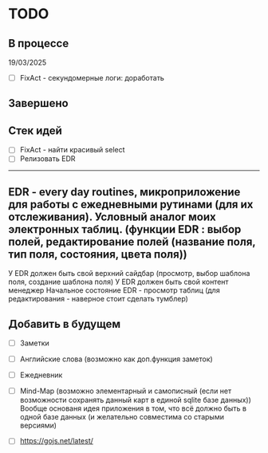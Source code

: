 # TODO

## В процессе
19/03/2025
- [ ] FixAct - секундомерные логи: доработать

## Завершено


## Стек идей

- [ ] FixAct - найти красивый select
- [ ] Релизовать EDR
---
EDR - every day routines, микроприложение для работы с ежедневными рутинами (для их отслеживания). Условный аналог моих электронных таблиц.
(функции EDR : выбор полей, редактирование полей (название поля, тип поля, состояния, цвета поля))
---
У EDR должен быть свой верхний сайдбар (просмотр, выбор шаблона поля, создание шаблона поля)
У EDR должен быть свой контент менеджер
Начальное состояние EDR - просмотр таблиц (для редактирования - наверное стоит сделать тумблер)


## Добавить в будущем

- [ ] Заметки
- [ ] Английские слова (возможно как доп.функция заметок)
- [ ] Ежедневник
- [ ] Mind-Map (возможно элементарный и самописный (если нет возможности сохранять данный карт в единой sqlite базе данных))
Вообще основаня идея приложения в том, что всё должно быть в одной базе данных (и желательно совместима со старыми версиями)
- [ ] https://gojs.net/latest/


[//]: # (Возможно в будущем стоит использовать системы управления задачами, такие как GitHub Issues, GitLab Issues, Jira, Trello )

